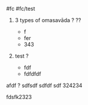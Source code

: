 #fc #fc/test 

1. 3 types of omasavāda ?
	??
	- f
	- fer
	- 343

2. test
	?
	- fdf
	- fdfdfdf 

afdf
?
sdfsdf
sdfdf
sdf
324234

fdsfk2323
